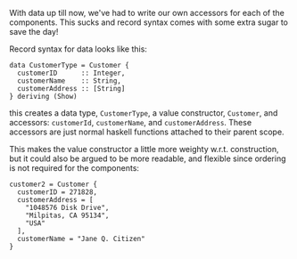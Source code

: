 With data up till now, we've had to write our own accessors for each of the
components. This sucks and record syntax comes with some extra sugar to save the
day!

Record syntax for data looks like this:

    data CustomerType = Customer {
      customerID      :: Integer,
      customerName    :: String,
      customerAddress :: [String]
    } deriving (Show)

this creates a data type, `CustomerType`, a value constructor, `Customer`, and
accessors: `customerId`, `customerName`, and `customerAddress`. These
accessors are just normal haskell functions attached to their parent scope.

This makes the value constructor a little more weighty w.r.t. construction, but
it could also be argued to be more readable, and flexible since ordering is not
required for the components:

    customer2 = Customer {
      customerID = 271828,
      customerAddress = [
        "1048576 Disk Drive",
        "Milpitas, CA 95134",
        "USA"
      ],
      customerName = "Jane Q. Citizen"
    }

